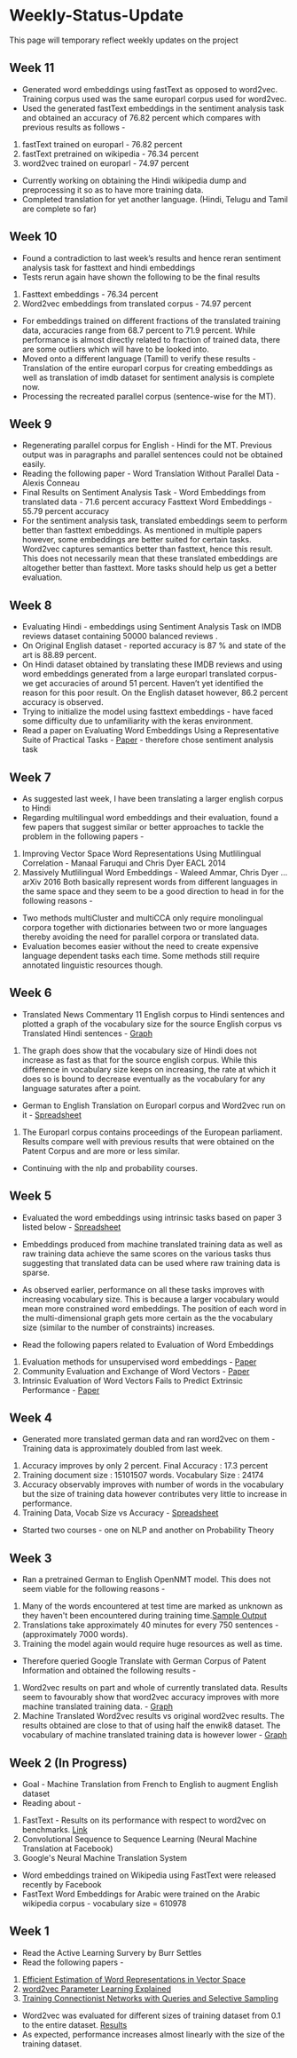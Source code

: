 # Weekly-Status-Update
This page will temporary reflect weekly updates on the project

## Week 11
* Generated word embeddings using fastText as opposed to word2vec. Training corpus used was the same europarl corpus used for word2vec. 
* Used the generated fastText embeddings in the sentiment analysis task and obtained an accuracy of 76.82 percent which compares with previous results as follows - 
1. fastText trained on europarl - 76.82 percent
2. fastText pretrained on wikipedia - 76.34 percent
3. word2vec trained on europarl - 74.97 percent
* Currently working on obtaining the Hindi wikipedia dump and preprocessing it so as to have more training data.
* Completed translation for yet another language. (Hindi, Telugu and Tamil are complete so far)
	

## Week 10
* Found a contradiction to last week’s results and hence reran sentiment analysis task for fasttext and hindi embeddings 
* Tests rerun again have shown the following to be the final results 
1. Fasttext embeddings - 76.34 percent
2. Word2vec embeddings from translated corpus - 74.97 percent 
* For embeddings trained on different fractions of the translated training data, accuracies range from 68.7 percent to       71.9 percent. While performance is almost directly related to fraction of trained data, there are some outliers which will have to be looked into. 
* Moved onto a different language (Tamil) to verify these results - Translation of the entire europarl corpus for creating embeddings as well as translation of imdb dataset for sentiment analysis is complete now.
* Processing the recreated parallel corpus (sentence-wise for the MT).

## Week 9
* Regenerating parallel corpus for English - Hindi for the MT. Previous output was in paragraphs and parallel sentences could not be obtained easily.  
* Reading the following paper - Word Translation Without Parallel Data - Alexis Conneau 
* Final Results on Sentiment Analysis Task - 
		Word Embeddings from translated data - 71.6 percent accuracy 
    Fasttext Word Embeddings - 55.79 percent accuracy 	
* For the sentiment analysis task, translated embeddings seem to perform better than fasttext embeddings. As mentioned in multiple papers however, some embeddings are better suited for certain tasks. Word2vec captures semantics better than fasttext, hence this result. This does not necessarily mean that these translated embeddings are altogether better than fasttext. More tasks should help us get a better evaluation.


## Week 8
* Evaluating Hindi - embeddings using Sentiment Analysis Task on IMDB reviews dataset containing 50000 balanced reviews . 
* On Original English dataset - reported accuracy is 87 % and state of the art is 88.89 percent. 
* On Hindi dataset obtained by translating these IMDB reviews and using word embeddings generated from a large europarl translated corpus- we get accuracies of around 51 percent. Haven’t yet identified the reason for this poor result. On the English dataset however, 86.2 percent accuracy is observed. 
* Trying to initialize the model using fasttext embeddings - have faced some difficulty due to unfamiliarity with the keras environment.
* Read a paper on Evaluating Word Embeddings Using a Representative Suite of Practical Tasks - [Paper](https://cs.stanford.edu/~angeli/papers/2016-acl-veceval.pdf) - therefore chose sentiment analysis task

## Week 7
* As suggested last week, I have been translating a larger english corpus to Hindi
* Regarding multilingual word embeddings and their evaluation, found a few papers that suggest similar or better approaches to tackle the problem in the following papers - 
1. Improving Vector Space Word Representations Using Mutlilingual Correlation - Manaal Faruqui and Chris Dyer EACL 2014
2. Massively Mutlilingual Word Embeddings - Waleed Ammar, Chris Dyer ... arXiv 2016
Both basically represent words from different languages in the same space and they seem to be a good direction to head in for the following reasons - 
* Two methods multiCluster and multiCCA only require monolingual corpora together with dictionaries between two or more languages thereby avoiding the need for parallel corpora or translated data. 
* Evaluation becomes easier without the need to create expensive language dependent tasks each time. Some methods still require annotated linguistic resources though.  

## Week 6
* Translated News Commentary 11 English corpus to Hindi sentences and plotted a graph of the vocabulary size for the source English corpus vs Translated Hindi sentences - [Graph](https://github.com/cibi29/Weekly-Status-Update/commit/9be4ff9125e2286a7ffca7667ff79d7ff5b42ae9)
1. The graph does show that the vocabulary size of Hindi does not increase as fast as that for the source english corpus. While this difference in vocabulary size keeps on increasing, the rate at which it does so is bound to decrease eventually as the vocabulary for any language saturates after a point. 
* German to English Translation on Europarl corpus and Word2vec run on it - [Spreadsheet](https://docs.google.com/spreadsheets/d/1M5-BnB-KgTU_q1Ld6e8_NayMAwLYuaveREOSlJKF7g0/edit?usp=sharing) 
1. The Europarl corpus contains proceedings of the European parliament. Results compare well with previous results that were obtained on the Patent Corpus and are more or less similar.  
* Continuing with the nlp and probability courses.  

## Week 5
* Evaluated the word embeddings using intrinsic tasks based on paper 3 listed below - [Spreadsheet](https://docs.google.com/spreadsheets/d/1M5-BnB-KgTU_q1Ld6e8_NayMAwLYuaveREOSlJKF7g0/edit?usp=sharing)
* Embeddings produced from machine translated training data as well as raw training data achieve the same scores on the various tasks thus suggesting that translated data can be used where raw training data is sparse. 
* As observed earlier, performance on all these tasks improves with increasing vocabulary size. This is because a larger vocabulary would mean more constrained word embeddings. The position of each word in the multi-dimensional graph gets more certain as the the vocabulary size (similar to the number of constraints) increases.

* Read the following papers related to Evaluation of Word Embeddings
1. Evaluation methods for unsupervised word embeddings - [Paper](http://www.aclweb.org/anthology/D15-1036)
2. Community Evaluation and Exchange of Word Vectors - [Paper](http://www.manaalfaruqui.com/papers/acl14-vecdemo.pdf)
3. Intrinsic Evaluation of Word Vectors Fails to Predict Extrinsic Performance - [Paper](https://www.aclweb.org/anthology/W/W16/W16-2501.pdf)

## Week 4
* Generated more translated german data and ran word2vec on them - Training data is approximately doubled from last week. 
1. Accuracy improves by only 2 percent. Final Accuracy : 17.3 percent
2. Training document size : 15101507 words.  Vocabulary Size : 24174
3. Accuracy observably improves with number of words in the vocabulary but the size of training data however contributes very little to increase in performance. 
4. Training Data, Vocab Size vs Accuracy - [Spreadsheet](https://docs.google.com/spreadsheets/d/1M5-BnB-KgTU_q1Ld6e8_NayMAwLYuaveREOSlJKF7g0/edit?usp=sharing) 
* Started two courses - one on NLP and another on Probability Theory  

## Week 3
* Ran a pretrained German to English OpenNMT model. This does not seem viable for the following reasons - 
1. Many of the words encountered at test time are marked as unknown as they haven't been encountered during training time.[Sample Output](https://github.com/cibi29/Weekly-Status-Update/blob/master/results.txt)
2. Translations take approximately 40 minutes for every 750 sentences - (approximately 7000 words). 
3. Training the model again would require huge resources as well as time. 
* Therefore queried Google Translate with German Corpus of Patent Information and obtained the following results - 
1. Word2vec results on part and whole of currently translated data. Results seem to favourably show that word2vec accuracy improves with more machine translated training data. - [Graph](https://github.com/cibi29/Weekly-Status-Update/blob/master/g_translate_results.png)
2. Machine Translated Word2vec results vs original word2vec results. The results obtained are close to that of using half the enwik8 dataset. The vocabulary of machine translated training data is however lower - [Graph](https://github.com/cibi29/Weekly-Status-Update/blob/master/figure_1.png)

## Week 2 (In Progress)
* Goal - Machine Translation from French to English to augment English dataset
* Reading about - 
1. FastText - Results on its performance with respect to word2vec on benchmarks. [Link](https://rare-technologies.com/fasttext-and-gensim-word-embeddings/)
2. Convolutional Sequence to Sequence Learning (Neural Machine Translation at Facebook)
3. Google's Neural Machine Translation System
* Word embeddings trained on Wikipedia using FastText were released recently by Facebook
* FastText Word Embeddings for Arabic were trained on the Arabic wikipedia corpus - vocabulary size = 610978

## Week 1
* Read the Active Learning Survery by Burr Settles
* Read the following papers - 
1. [Efficient Estimation of Word Representations in Vector Space](https://arxiv.org/pdf/1301.3781.pdf)
2. [word2vec Parameter Learning Explained](https://arxiv.org/pdf/1411.2738v3.pdf)
3. [Training Connectionist Networks with Queries and Selective Sampling](https://papers.nips.cc/paper/261-training-connectionist-networks-with-queries-and-selective-sampling.pdf)
* Word2vec was evaluated for different sizes of training dataset from 0.1 to the entire dataset. [Results](https://user-images.githubusercontent.com/27007966/28961123-d26b81c4-791e-11e7-8313-b3e05f6be733.png)
* As expected, performance increases almost linearly with the size of the training dataset. 




